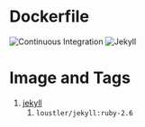 # Dockerfile

![Continuous Integration](https://github.com/loustler/dockerfile/workflows/Continuous%20Integration/badge.svg?branch=master)
![Jekyll](https://github.com/loustler/dockerfile/workflows/Jekyll/badge.svg?branch=master)

# Image and Tags
1. [jekyll](https://hub.docker.com/r/loustler/jekyll)
   1. `loustler/jekyll:ruby-2.6`
